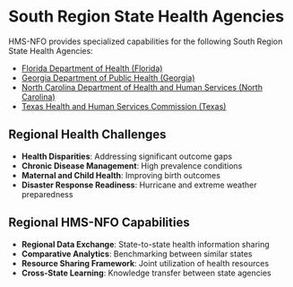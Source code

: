 # South Region State Health Agencies

HMS-NFO provides specialized capabilities for the following South Region State Health Agencies:

- [Florida Department of Health (Florida)](../fl/index.md)
- [Georgia Department of Public Health (Georgia)](../ga/index.md)
- [North Carolina Department of Health and Human Services (North Carolina)](../nc/index.md)
- [Texas Health and Human Services Commission (Texas)](../tx/index.md)

## Regional Health Challenges

- **Health Disparities**: Addressing significant outcome gaps
- **Chronic Disease Management**: High prevalence conditions
- **Maternal and Child Health**: Improving birth outcomes
- **Disaster Response Readiness**: Hurricane and extreme weather preparedness

## Regional HMS-NFO Capabilities

- **Regional Data Exchange**: State-to-state health information sharing
- **Comparative Analytics**: Benchmarking between similar states
- **Resource Sharing Framework**: Joint utilization of health resources
- **Cross-State Learning**: Knowledge transfer between state agencies
